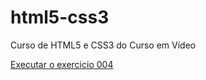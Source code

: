 # html5-css3
 Curso de HTML5 e CSS3 do Curso em Vídeo
 
<a href="https://fabriciacastrogithub.github.io/html5-css3/exercicios/ex004/index.html" target="_blank" rel="external">Executar o exercicio 004 </a>
